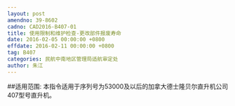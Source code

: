 ```yaml
---
layout: post
amendno: 39-8602
cadno: CAD2016-B407-01
title: 使用限制和维护检查-更改部件报废寿命
date: 2016-02-05 00:00:00 +0800
effdate: 2016-02-11 00:00:00 +0800
tag: B407
categories: 民航中南地区管理局适航审定处
author: 朱江
---
```


##适用范围:
本指令适用于序列号为53000及以后的加拿大德士隆贝尔直升机公司407型号直升机。

